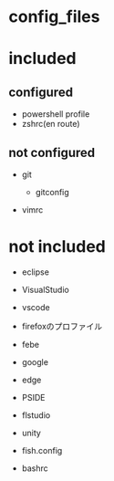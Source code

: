 # config_files

# included
## configured

* powershell profile
* zshrc(en route)

## not configured


* git
    * gitconfig

* vimrc

# not included


* eclipse
* VisualStudio
* vscode
* firefoxのプロファイル
* febe

* google
* edge
* PSIDE
* flstudio
* unity 
* fish.config
* bashrc
